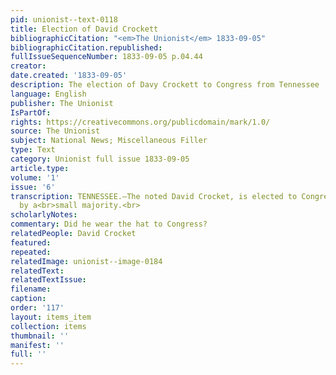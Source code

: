 ```yaml
---
pid: unionist--text-0118
title: Election of David Crockett
bibliographicCitation: "<em>The Unionist</em> 1833-09-05"
bibliographicCitation.republished: 
fullIssueSequenceNumber: 1833-09-05 p.04.44
creator: 
date.created: '1833-09-05'
description: The election of Davy Crockett to Congress from Tennessee
language: English
publisher: The Unionist
IsPartOf: 
rights: https://creativecommons.org/publicdomain/mark/1.0/
source: The Unionist
subject: National News; Miscellaneous Filler
type: Text
category: Unionist full issue 1833-09-05
article.type: 
volume: '1'
issue: '6'
transcription: TENNESSEE.—The noted David Crocket, is elected to Congress in his district,
  by a<br>small majority.<br>
scholarlyNotes: 
commentary: Did he wear the hat to Congress?
relatedPeople: David Crocket
featured: 
repeated: 
relatedImage: unionist--image-0184
relatedText: 
relatedTextIssue: 
filename: 
caption: 
order: '117'
layout: items_item
collection: items
thumbnail: ''
manifest: ''
full: ''
---
```

